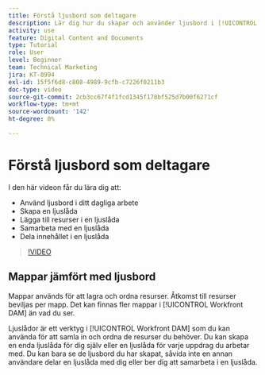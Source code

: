 ```yaml
---
title: Förstå ljusbord som deltagare
description: Lär dig hur du skapar och använder ljusbord i [!UICONTROL Workfront DAM].
activity: use
feature: Digital Content and Documents
type: Tutorial
role: User
level: Beginner
team: Technical Marketing
jira: KT-8994
exl-id: 15f5f6d8-c808-4989-9cfb-c7226f0211b3
doc-type: video
source-git-commit: 2cb3cc67f4f1fcd1345f178bf525d7b00f6271cf
workflow-type: tm+mt
source-wordcount: '142'
ht-degree: 0%

---
```


# Förstå ljusbord som deltagare

I den här videon får du lära dig att:

* Använd ljusbord i ditt dagliga arbete
* Skapa en ljuslåda
* Lägga till resurser i en ljuslåda
* Samarbeta med en ljuslåda
* Dela innehållet i en ljuslåda

>[!VIDEO](https://video.tv.adobe.com/v/335254/?quality=12&learn=on)

## Mappar jämfört med ljusbord

Mappar används för att lagra och ordna resurser. Åtkomst till resurser beviljas per mapp. Det kan finnas fler mappar i [!UICONTROL Workfront DAM] än vad du ser.

Ljuslådor är ett verktyg i [!UICONTROL Workfront DAM] som du kan använda för att samla in och ordna de resurser du behöver. Du kan skapa en enda ljuslåda för dig själv eller en ljuslåda för varje uppdrag du arbetar med. Du kan bara se de ljusbord du har skapat, såvida inte en annan användare delar en ljuslåda med dig eller ber dig att samarbeta i en ljuslåda.
